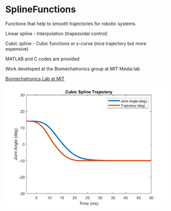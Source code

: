 # SplineFunctions

Functions that help to smooth trajectories for robotic systems

Linear spline - Interpolation (trapezoidal control)

Cubic spline - Cubic functions or s-curve (nice trajectory but more expensive)

MATLAB and C codes are provided

Work developed at the Biomechatronics group at MIT Media lab

[Biomechatronics Lab at MIT](biomech.media.mit.edu)

![alt text](https://github.com/GuillermoHra/SplineFunctions/blob/master/CSTRajectory.png)


